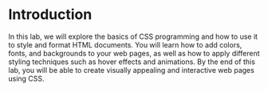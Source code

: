 # Introduction

In this lab, we will explore the basics of CSS programming and how to use it to style and format HTML documents. You will learn how to add colors, fonts, and backgrounds to your web pages, as well as how to apply different styling techniques such as hover effects and animations. By the end of this lab, you will be able to create visually appealing and interactive web pages using CSS.
